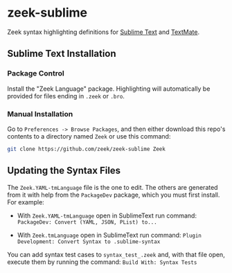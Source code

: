 # zeek-sublime

Zeek syntax highlighting definitions for
[Sublime Text](https://www.sublimetext.com) and
[TextMate](https://macromates.com).

## Sublime Text Installation

### Package Control

Install the "Zeek Language" package.  Highlighting will automatically
be provided for files ending in `.zeek` or `.bro`.

### Manual Installation

Go to `Preferences -> Browse Packages`, and then either download this repo's
contents to a directory named `Zeek` or use this command:

``` bash
git clone https://github.com/zeek/zeek-sublime Zeek
```

## Updating the Syntax Files

The `Zeek.YAML-tmLanguage` file is the one to edit.  The others are
generated from it with help from the `PackageDev` package, which you
must first install.  For example:

* With `Zeek.YAML-tmLanguage` open in SublimeText run command:
  `PackageDev: Convert (YAML, JSON, PList) to...`

* With `Zeek.tmLanguage` open in SublimeText run command:
  `Plugin Development: Convert Syntax to .sublime-syntax`

You can add syntax test cases to `syntax_test_.zeek` and, with that file open,
execute them by running the command: `Build With: Syntax Tests`
